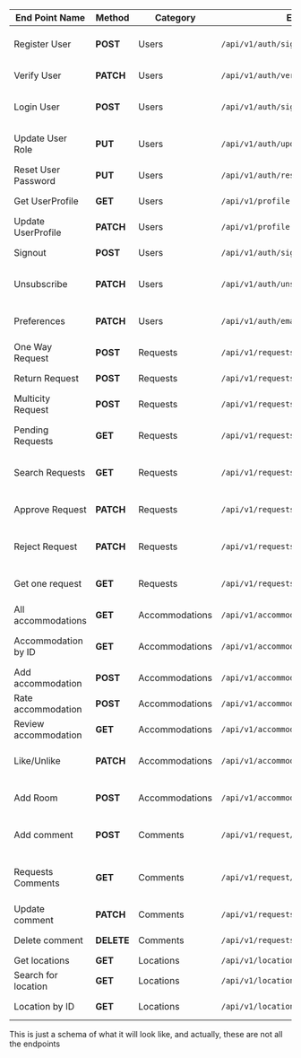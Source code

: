 | End Point Name       | Method     | Category       | EndPoint                                | Description                                  |
| -------------------- | ---------- | -------------- | --------------------------------------- | -------------------------------------------- |
| Register User        | **POST**   | Users          | `/api/v1/auth/signup`                   | This registers a users to the system         |
| Verify User          | **PATCH**  | Users          | `/api/v1/auth/verify?token=`            | User verify account                          |
| Login User           | **POST**   | Users          | `/api/v1/auth/sigin`                    | This signs in a user to the system           |
| Update User Role     | **PUT**    | Users          | `/api/v1/auth/updateRole`               | Manager can update user roles                |
| Reset User Password  | **PUT**    | Users          | `/api/v1/auth/resetPassword/{id}/token` | User reset Password                          |
| Get UserProfile      | **GET**    | Users          | `/api/v1/profile`                       | Gets the user profile                        |
| Update UserProfile   | **PATCH**  | Users          | `/api/v1/profile`                       | Updates user profile                         |
| Signout              | **POST**   | Users          | `/api/v1/auth/signout`                  | Logsout singed in user                       |
| Unsubscribe          | **PATCH**  | Users          | `/api/v1/auth/unsubscribe`              | Unsubscibe from email notifications          |
| Preferences          | **PATCH**  | Users          | `/api/v1/auth/email-preferences`        | Change email notification preferences        |
| One Way Request      | **POST**   | Requests       | `/api/v1/requests/oneway`               | Creates a oneway request                     |
| Return Request       | **POST**   | Requests       | `/api/v1/requests/oneway`               | Creates a oneway request                     |
| Multicity Request    | **POST**   | Requests       | `/api/v1/requests/multi_city`           | Creates a oneway request                     |
| Pending Requests     | **GET**    | Requests       | `/api/v1/requests/`                     | Manager get all pending requests             |
| Search Requests      | **GET**    | Requests       | `/api/v1/requests?{params}`             | Users can search through requests            |
| Approve Request      | **PATCH**  | Requests       | `/api/v1/requests/approve/{id}`         | Manager Approve request using Request Id     |
| Reject Request       | **PATCH**  | Requests       | `/api/v1/requests/reject/{id}`          | Manager Reject request using Request Id      |
| Get one request      | **GET**    | Requests       | `/api/v1/requests/{id}`                 | Manager and request owner can get it by id   |
| All accommodations   | **GET**    | Accommodations | `/api/v1/accommodations`                | Get all accommodations                       |
| Accommodation by ID  | **GET**    | Accommodations | `/api/v1/accommodations/{id}`           | Get accommodation by ID                      |
| Add accommodation    | **POST**   | Accommodations | `/api/v1/accommodations`                | Create accommodation                         |
| Rate accommodation   | **POST**   | Accommodations | `/api/v1/accommodations/{id}/ratings`   | Rate an accommodation                        |
| Review accommodation | **GET**    | Accommodations | `/api/v1/accommodations/{id}/feedback`  | Add feedback to accommodation                |
| Like/Unlike          | **PATCH**  | Accommodations | `/api/v1/accommodations/{id}/like`      | User to like/unlike accommodation            |
| Add Room             | **POST**   | Accommodations | `/api/v1/accommodations/rooms`          | Travel Admin to add rooms to accommodation   |
| Add comment          | **POST**   | Comments       | `/api/v1/request/{id}/comment`          | User can comment on Requests by Id           |
| Requests Comments    | **GET**    | Comments       | `/api/v1/request/{id}/comment`          | User get all comments they added to requests |
| Update comment       | **PATCH**  | Comments       | `/api/v1/requests/comments/{id}`        | User update comment by Id                    |
| Delete comment       | **DELETE** | Comments       | `/api/v1/requests/comments/{id}`        | User delete comment by Id                    |
| Get locations        | **GET**    | Locations      | `/api/v1/locations`                     | Get all locations                            |
| Search for location  | **GET**    | Locations      | `/api/v1/locations`                     | Serach for locations                         |
| Location by ID       | **GET**    | Locations      | `/api/v1/locations/:id`                 | Get location by ID                           |

This is just a schema of what it will look like, and actually, these are not all the endpoints
